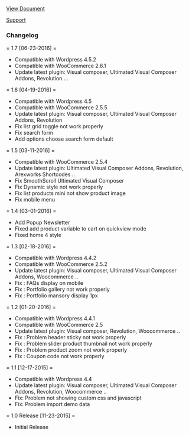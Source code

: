 [View Document](http://docs.arw.tf/display/ARWWPLEKA/ARW+WP+LEKA)

[Support](http://arex.ticksy.com/)


### Changelog ###

= 1.7 [06-23-2016] =
* Compatible with Wordpress 4.5.2
* Compatible with WooCommerce 2.6.1
* Update latest plugin: Visual composer, Ultimated Visual Composer Addons, Revolution....

= 1.6 [04-19-2016] =
* Compatible with Wordpress 4.5
* Compatible with WooCommerce 2.5.5
* Update latest plugin: Visual composer, Ultimated Visual Composer Addons, Revolution
* Fix list grid toggle not work properly
* Fix search form
* Add options choose search form default

= 1.5 [03-11-2016] =
* Compatible with WooCommerce 2.5.4
* Update latest plugin: Ultimated Visual Composer Addons, Revolution, Arexworks Shortcodes ..
* Fix SmoothScroll Ultimated Visual Composer
* Fix Dynamic style not work properly
* Fix list products mini not show product image
* Fix mobile menu


= 1.4 [03-01-2016] =
* Add Popup Newsletter
* Fixed add product variable to cart on quickview mode
* Fixed home 4 style

= 1.3 [02-18-2016] = 
* Compatible with Wordpress 4.4.2
* Compatible with WooCommerce 2.5.2
* Update latest plugin: Visual composer, Ultimated Visual Composer Addons, Woocommerce ..
* Fix : FAQs display on mobile
* Fix : Portfolio gallery not work properly
* Fix : Portfolio mansory display 1px

= 1.2 [01-20-2016] = 
* Compatible with Wordpress 4.4.1
* Compatible with WooCommerce 2.5
* Update latest plugin: Visual composer, Revolution, Woocommerce ..
* Fix : Problem header sticky not work properly
* Fix : Problem slider product thumbnail not work properly
* Fix : Problem product zoom not work properly
* Fix : Coupon code not work properly

= 1.1 [12-17-2015] =
* Compatible with Wordpress 4.4
* Update latest plugin: Visual composer, Ultimated Visual Composer Addons, Revolution, Woocommerce ..
* Fix:   Problem not showing custom css and javascript
* Fix:   Problem import demo data

= 1.0 Release [11-23-2015] =
* Initial Release